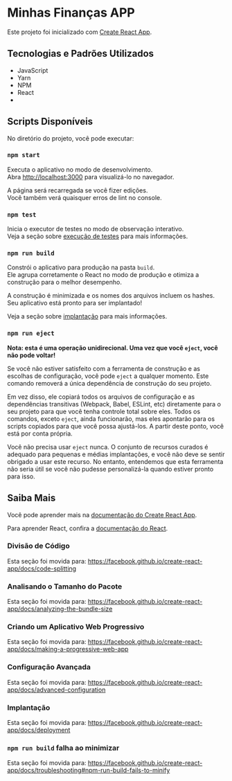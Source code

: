 # Minhas Finanças APP

Este projeto foi inicializado com [Create React App](https://github.com/facebook/create-react-app).

## Tecnologias e Padrões Utilizados

- JavaScript
- Yarn
- NPM
- React
- 

## Scripts Disponíveis

No diretório do projeto, você pode executar:

### `npm start`

Executa o aplicativo no modo de desenvolvimento.<br>
Abra [http://localhost:3000](http://localhost:3000) para visualizá-lo no navegador.

A página será recarregada se você fizer edições.<br>
Você também verá quaisquer erros de lint no console.

### `npm test`

Inicia o executor de testes no modo de observação interativo.<br>
Veja a seção sobre [execução de testes](https://facebook.github.io/create-react-app/docs/running-tests) para mais informações.

### `npm run build`

Constrói o aplicativo para produção na pasta `build`.<br>
Ele agrupa corretamente o React no modo de produção e otimiza a construção para o melhor desempenho.

A construção é minimizada e os nomes dos arquivos incluem os hashes.<br>
Seu aplicativo está pronto para ser implantado!

Veja a seção sobre [implantação](https://facebook.github.io/create-react-app/docs/deployment) para mais informações.

### `npm run eject`

**Nota: esta é uma operação unidirecional. Uma vez que você `eject`, você não pode voltar!**

Se você não estiver satisfeito com a ferramenta de construção e as escolhas de configuração, você pode `eject` a qualquer momento. Este comando removerá a única dependência de construção do seu projeto.

Em vez disso, ele copiará todos os arquivos de configuração e as dependências transitivas (Webpack, Babel, ESLint, etc) diretamente para o seu projeto para que você tenha controle total sobre eles. Todos os comandos, exceto `eject`, ainda funcionarão, mas eles apontarão para os scripts copiados para que você possa ajustá-los. A partir deste ponto, você está por conta própria.

Você não precisa usar `eject` nunca. O conjunto de recursos curados é adequado para pequenas e médias implantações, e você não deve se sentir obrigado a usar este recurso. No entanto, entendemos que esta ferramenta não seria útil se você não pudesse personalizá-la quando estiver pronto para isso.

## Saiba Mais

Você pode aprender mais na [documentação do Create React App](https://facebook.github.io/create-react-app/docs/getting-started).

Para aprender React, confira a [documentação do React](https://reactjs.org/).

### Divisão de Código

Esta seção foi movida para: https://facebook.github.io/create-react-app/docs/code-splitting

### Analisando o Tamanho do Pacote

Esta seção foi movida para: https://facebook.github.io/create-react-app/docs/analyzing-the-bundle-size

### Criando um Aplicativo Web Progressivo

Esta seção foi movida para: https://facebook.github.io/create-react-app/docs/making-a-progressive-web-app

### Configuração Avançada

Esta seção foi movida para: https://facebook.github.io/create-react-app/docs/advanced-configuration

### Implantação

Esta seção foi movida para: https://facebook.github.io/create-react-app/docs/deployment

### `npm run build` falha ao minimizar

Esta seção foi movida para: https://facebook.github.io/create-react-app/docs/troubleshooting#npm-run-build-fails-to-minify
